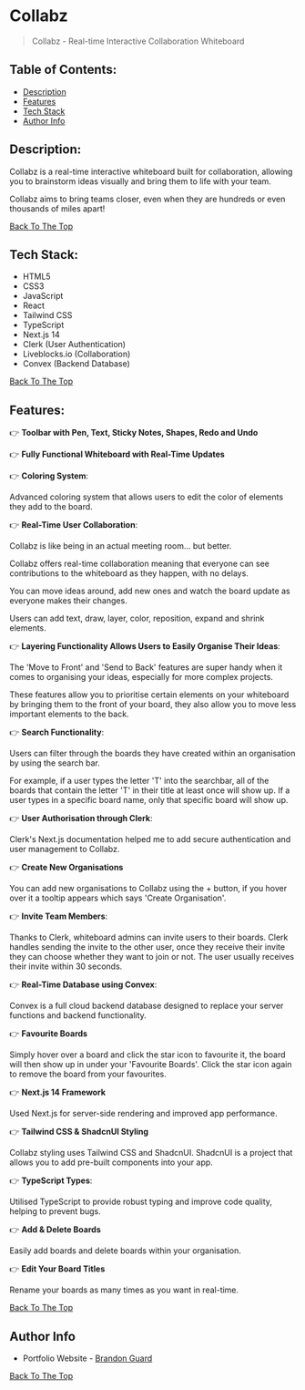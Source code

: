 # Collabz

> Collabz - Real-time Interactive Collaboration Whiteboard

## Table of Contents:

- [Description](#description)
- [Features](#features)
- [Tech Stack](#tech-stack)
- [Author Info](#author-info)

## Description:

Collabz is a real-time interactive whiteboard built for collaboration, allowing you to brainstorm ideas visually and bring them to life with your team.

Collabz aims to bring teams closer, even when they are hundreds or even thousands of miles apart!

[Back To The Top](#collabz)

## Tech Stack:

- HTML5
- CSS3
- JavaScript
- React
- Tailwind CSS
- TypeScript
- Next.js 14
- Clerk (User Authentication)
- Liveblocks.io (Collaboration)
- Convex (Backend Database)

[Back To The Top](#collabz)

## Features:

👉 **Toolbar with Pen, Text, Sticky Notes, Shapes, Redo and Undo**

👉 **Fully Functional Whiteboard with Real-Time Updates**

👉 **Coloring System**:

Advanced coloring system that allows users to edit the color of elements they add to the board.

👉 **Real-Time User Collaboration**:

Collabz is like being in an actual meeting room... but better.

Collabz offers real-time collaboration meaning that everyone can see contributions to the whiteboard as they happen, with no delays.

You can move ideas around, add new ones and watch the board update as everyone makes their changes.

Users can add text, draw, layer, color, reposition, expand and shrink elements.

👉 **Layering Functionality Allows Users to Easily Organise Their Ideas**:

The 'Move to Front' and 'Send to Back' features are super handy when it comes to organising your ideas, especially for more complex projects.

These features allow you to prioritise certain elements on your whiteboard by bringing them to the front of your board, they also allow you to move less important elements to the back.

👉 **Search Functionality**:

Users can filter through the boards they have created within an organisation by using the search bar.

For example, if a user types the letter 'T' into the searchbar, all of the boards that contain the letter 'T' in their title at least once will show up. If a user types in a specific board name, only that specific board will show up.

👉 **User Authorisation through Clerk**:

Clerk's Next.js documentation helped me to add secure authentication and user management to Collabz.

👉 **Create New Organisations**

You can add new organisations to Collabz using the + button, if you hover over it a tooltip appears which says 'Create Organisation'.

👉 **Invite Team Members**:

Thanks to Clerk, whiteboard admins can invite users to their boards. Clerk handles sending the invite to the other user, once they receive their invite they can choose whether they want to join or not. The user usually receives their invite within 30 seconds.

👉 **Real-Time Database using Convex**:

Convex is a full cloud backend database designed to replace your server functions and backend functionality.

👉 **Favourite Boards**

Simply hover over a board and click the star icon to favourite it, the board will then show up in under your 'Favourite Boards'. Click the star icon again to remove the board from your favourites.

👉 **Next.js 14 Framework**

Used Next.js for server-side rendering and improved app performance.

👉 **Tailwind CSS & ShadcnUI Styling**

Collabz styling uses Tailwind CSS and ShadcnUI. ShadcnUI is a project that allows you to add pre-built components into your app.

👉 **TypeScript Types**:

Utilised TypeScript to provide robust typing and improve code quality, helping to prevent bugs.

👉 **Add & Delete Boards**

Easily add boards and delete boards within your organisation.

👉 **Edit Your Board Titles**

Rename your boards as many times as you want in real-time.

[Back To The Top](#collabz)

## Author Info

- Portfolio Website - [Brandon Guard](https://www.brandon-guard.com)

[Back To The Top](#collabz)
